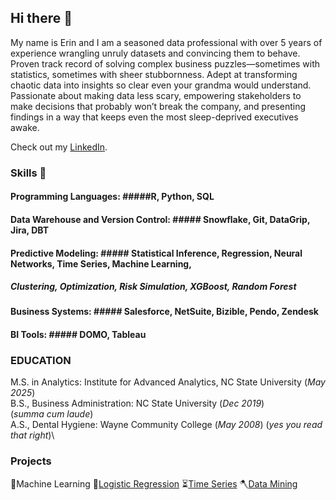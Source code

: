 ## Hi there 👋
My name is Erin and I am a seasoned data professional with over 5 years of experience wrangling unruly datasets and convincing them to behave. Proven track record of solving complex business puzzles—sometimes with statistics, sometimes with sheer stubbornness. Adept at transforming chaotic data into insights so clear even your grandma would understand. Passionate about making data less scary, empowering stakeholders to make decisions that probably won’t break the company, and presenting findings in a way that keeps even the most sleep-deprived executives awake.

Check out my [LinkedIn](www.linkedin.com/in/erin-blake-17a5aa167).

### Skills :woman_dancing:
#### **Programming Languages:** #####R, Python, SQL
#### **Data Warehouse and Version Control:** ##### Snowflake, Git, DataGrip, Jira, DBT
#### **Predictive Modeling:** ##### Statistical Inference, Regression, Neural Networks, Time Series, Machine Learning,
##### Clustering, Optimization, Risk Simulation, XGBoost, Random Forest
#### **Business Systems:** ##### Salesforce, NetSuite, Bizible, Pendo, Zendesk
#### **BI Tools:** ##### DOMO, Tableau

### EDUCATION												
M.S. in Analytics: Institute for Advanced Analytics, NC State University (_May 2025_)\
B.S., Business Administration: NC State University (_Dec 2019_)\
(_summa cum laude_)\
A.S., Dental Hygiene: Wayne Community College (_May 2008_) (_yes you read that right_)\

### Projects
🤖Machine Learning
🐍[Logistic Regression](https://github.com/bananadoodles/IAA/blob/main/LR_HW_3_Erin.Rmd)
⏳[Time Series](https://github.com/bananadoodles/IAA/blob/main/TS2_FINAL_PROJECT.Rmd)
🪓[Data Mining](https://github.com/bananadoodles/IAA/blob/main/DataMiningHW2.Rmd)

<!--
**bananadoodles/bananadoodles** is a ✨ _special_ ✨ repository because its `README.md` (this file) appears on your GitHub profile.
-->

